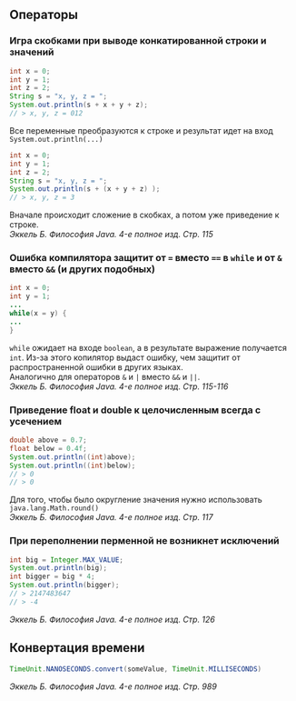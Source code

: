 ## Операторы
### Игра скобками при выводе конкатированной строки и значений
```java
int x = 0;
int y = 1;
int z = 2;
String s = "x, y, z = ";
System.out.println(s + x + y + z);
// > x, y, z = 012
```
Все переменные преобразуются к строке и результат идет на вход `System.out.println(...)`
```java
int x = 0;
int y = 1;
int z = 2;
String s = "x, y, z = ";
System.out.println(s + (x + y + z) );
// > x, y, z = 3
```
Вначале происходит сложение в скобках, а потом уже приведение к строке.<br/>
_Эккель Б. Философия Java. 4-е полное изд. Стр. 115_

### Ошибка компилятора защитит от `=` вместо `==` в `while` и от `&` вместо `&&` (и других подобных)
```java
int x = 0;
int y = 1;
...
while(x = y) {
...
}
```
`while` ожидает на входе `boolean`, а в результате выражение получается `int`. Из-за этого копилятор выдаст ошибку, чем защитит от распространенной ошибки в других языках.<br/>
Аналогично для операторов `&` и `|` вместо `&&` и `||`.<br/>
_Эккель Б. Философия Java. 4-е полное изд. Стр. 115-116_

### Приведение float и double к целочисленным всегда с усечением
```java
double above = 0.7;
float below = 0.4f;
System.out.println((int)above);
System.out.println((int)below);
// > 0
// > 0
```
Для того, чтобы было округление значения нужно использовать `java.lang.Math.round()`<br/>
_Эккель Б. Философия Java. 4-е полное изд. Стр. 117_

### При переполнении перменной не возникнет исключений
```java
int big = Integer.MAX_VALUE;
System.out.println(big);
int bigger = big * 4;
System.out.println(bigger);
// > 2147483647
// > -4
```
_Эккель Б. Философия Java. 4-е полное изд. Стр. 126_

## Конвертация времени
```java
TimeUnit.NANOSECONDS.convert(someValue, TimeUnit.MILLISECONDS)
```
_Эккель Б. Философия Java. 4-е полное изд. Стр. 989_